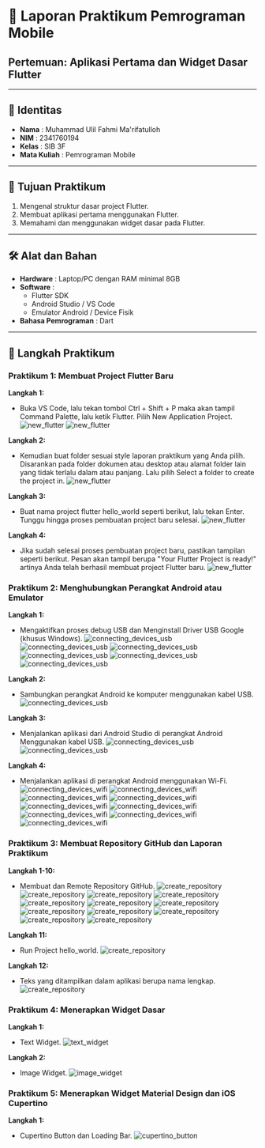 # 📱 Laporan Praktikum Pemrograman Mobile  
## Pertemuan: Aplikasi Pertama dan Widget Dasar Flutter

---

## 👤 Identitas
- **Nama** : Muhammad Ulil Fahmi Ma'rifatulloh  
- **NIM** : 2341760194
- **Kelas** : SIB 3F 
- **Mata Kuliah** : Pemrograman Mobile  

---

## 📖 Tujuan Praktikum
1. Mengenal struktur dasar project Flutter.  
2. Membuat aplikasi pertama menggunakan Flutter.  
3. Memahami dan menggunakan widget dasar pada Flutter.  

---

## 🛠️ Alat dan Bahan
- **Hardware** : Laptop/PC dengan RAM minimal 8GB  
- **Software** :
  - Flutter SDK  
  - Android Studio / VS Code  
  - Emulator Android / Device Fisik  
- **Bahasa Pemrograman** : Dart  

---

## 📂 Langkah Praktikum
### Praktikum 1: Membuat Project Flutter Baru
**Langkah 1:**
- Buka VS Code, lalu tekan tombol Ctrl + Shift + P maka akan tampil Command Palette, lalu ketik Flutter. Pilih New Application Project.
![new_flutter](images/01.png)
![new_flutter](images/02.png)

**Langkah 2:**
- Kemudian buat folder sesuai style laporan praktikum yang Anda pilih. Disarankan pada folder dokumen atau desktop atau alamat folder lain yang tidak terlalu dalam atau panjang. Lalu pilih Select a folder to create the project in.
![new_flutter](images/03.png)

**Langkah 3:**
- Buat nama project flutter hello_world seperti berikut, lalu tekan Enter. Tunggu hingga proses pembuatan project baru selesai.
![new_flutter](images/04.png)

**Langkah 4:**
- Jika sudah selesai proses pembuatan project baru, pastikan tampilan seperti berikut. Pesan akan tampil berupa "Your Flutter Project is ready!" artinya Anda telah berhasil membuat project Flutter baru.
![new_flutter](images/05.png)

### Praktikum 2: Menghubungkan Perangkat Android atau Emulator
**Langkah 1:**
- Mengaktifkan proses debug USB dan Menginstall Driver USB Google (khusus Windows).
![connecting_devices_usb](images/06.png)
![connecting_devices_usb](images/07.png)
![connecting_devices_usb](images/08.png)
![connecting_devices_usb](images/09.png)
![connecting_devices_usb](images/10.png)
![connecting_devices_usb](images/11.png)

**Langkah 2:**
- Sambungkan perangkat Android ke komputer menggunakan kabel USB.
![connecting_devices_usb](images/12.png)

**Langkah 3:**
- Menjalankan aplikasi dari Android Studio di perangkat Android Menggunakan kabel USB.
![connecting_devices_usb](images/13.png)
![connecting_devices_usb](images/14.png)

**Langkah 4:**  
- Menjalankan aplikasi di perangkat Android menggunakan Wi-Fi.
![connecting_devices_wifi](images/15.png)
![connecting_devices_wifi](images/16.png)
![connecting_devices_wifi](images/17.png)
![connecting_devices_wifi](images/18.png)
![connecting_devices_wifi](images/19.png)
![connecting_devices_wifi](images/20.png)
![connecting_devices_wifi](images/21.png)
![connecting_devices_wifi](images/22.png)
![connecting_devices_wifi](images/23.png)

### Praktikum 3: Membuat Repository GitHub dan Laporan Praktikum
**Langkah 1-10:** 
- Membuat dan Remote Repository GitHub.
![create_repository](images/24.png)
![create_repository](images/25.png)
![create_repository](images/26.png)
![create_repository](images/27.png)
![create_repository](images/28.png)
![create_repository](images/29.png)
![create_repository](images/30.png)
![create_repository](images/31.png)
![create_repository](images/32.png)
![create_repository](images/33.png)
![create_repository](images/34.png)
![create_repository](images/35.png)

**Langkah 11:**
- Run Project hello_world.
![create_repository](images/36.png)

**Langkah 12:**
- Teks yang ditampilkan dalam aplikasi berupa nama lengkap.
![create_repository](images/37.png)

### Praktikum 4: Menerapkan Widget Dasar
**Langkah 1:** 
- Text Widget. 
![text_widget](images/38.png)

**Langkah 2:** 
- Image Widget.
![image_widget](images/39.png)

### Praktikum 5: Menerapkan Widget Material Design dan iOS Cupertino
**Langkah 1:** 
- Cupertino Button dan Loading Bar. 
![cupertino_button](assets/40.gif)
